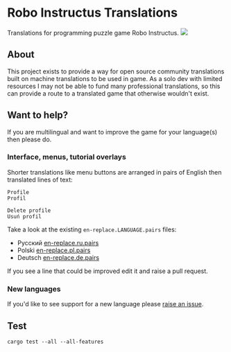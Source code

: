 Robo Instructus Translations
============================
Translations for programming puzzle game Robo Instructus.
![](https://user-images.githubusercontent.com/2331607/57152106-6feaf000-6dca-11e9-8591-87872cb7e3fa.jpg)

## About
This project exists to provide a way for open source community translations built on machine translations to be used in game. As a solo dev with limited resources I may not be able to fund many professional translations, so this can provide a route to a translated game that otherwise wouldn't exist.

## Want to help?
If you are multilingual and want to improve the game for your language(s) then please do.

### Interface, menus, tutorial overlays
Shorter translations like menu buttons are arranged in pairs of English then translated lines of text:
```
Profile
Profil

Delete profile
Usuń profil
```

Take a look at the existing `en-replace.LANGUAGE.pairs` files:

* Русский [en-replace.ru.pairs](./en-replace.ru.pairs)
* Polski [en-replace.pl.pairs](./en-replace.pl.pairs)
* Deutsch [en-replace.de.pairs](./en-replace.de.pairs)

If you see a line that could be improved edit it and raise a pull request.

### New languages
If you'd like to see support for a new language please [raise an issue](https://github.com/big-ab-games/robo-instructus-translation/issues/new).

## Test
`cargo test --all --all-features`
